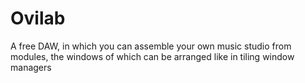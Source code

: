 # Ovilab
A free DAW, in which you can assemble your own music studio from modules, the windows of which can be arranged like in tiling window managers 
